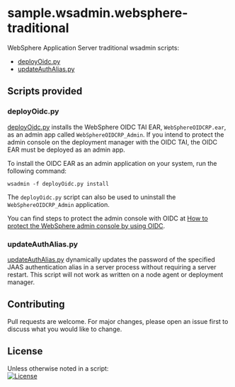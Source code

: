 # sample.wsadmin.websphere-traditional
WebSphere Application Server traditional wsadmin scripts:

- [deployOidc.py](https://github.com/WASdev/sample.wsadmin.websphere-traditional/tree/master#deployoidcpy)
- [updateAuthAlias.py](https://github.com/WASdev/sample.wsadmin.websphere-traditional/tree/master#updateauthaliaspy)

## Scripts provided


### deployOidc.py
[deployOidc.py](https://github.com/WASdev/sample.wsadmin.websphere-traditional/blob/master/deployOidc.py) installs the WebSphere OIDC TAI EAR, `WebSphereOIDCRP.ear`, as an admin app called `WebSphereOIDCRP_Admin`.
If you intend to protect the admin console on the deployment manager with the OIDC TAI, the OIDC EAR must be deployed as an admin app.

To install the OIDC EAR as an admin application on your system, run the following command:

```
wsadmin -f deployOidc.py install
```

The `deployOidc.py` script can also be used to uninstall the `WebSphereOIDCRP_Admin` application.

You can find steps to protect the admin console with OIDC at [How to protect the WebSphere admin console by using OIDC](https://www.ibm.com/support/pages/node/7057023).


### updateAuthAlias.py
[updateAuthAlias.py](https://github.com/WASdev/sample.wsadmin.websphere-traditional/blob/master/updateAuthAlias.py) dynamically updates the password of the specified JAAS authentication alias in a server process without requiring a server restart.  This script will not work as written on a node agent or deployment manager.

## Contributing
Pull requests are welcome. For major changes, please open an issue first to discuss what you would like to change.

## License
Unless otherwise noted in a script:<br/>
[![License](https://img.shields.io/badge/License-Apache_2.0-blue.svg)](https://www.apache.org/licenses/LICENSE-2.0)
